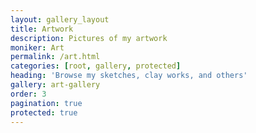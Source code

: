 ```yaml
---
layout: gallery_layout
title: Artwork
description: Pictures of my artwork
moniker: Art
permalink: /art.html
categories: [root, gallery, protected]
heading: 'Browse my sketches, clay works, and others'
gallery: art-gallery
order: 3
pagination: true
protected: true
---
```


<!-- # Art page -->
